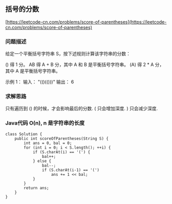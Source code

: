 ## 括号的分数
[https://leetcode-cn.com/problems/score-of-parentheses](https://leetcode-cn.com/problems/score-of-parentheses)

### 问题描述
给定一个平衡括号字符串 S，按下述规则计算该字符串的分数：

() 得 1 分。
AB 得 A + B 分，其中 A 和 B 是平衡括号字符串。
(A) 得 2 * A 分，其中 A 是平衡括号字符串。
 

示例 1：
输入： "(()(()))"
输出： 6

### 求解思路
只有遍历到 () 的时候，才会影响最后的分数.
( 只会增加深度.
) 只会减少深度.


### Java代码 O(n), n 是字符串的长度
```
class Solution {
    public int scoreOfParentheses(String S) {
        int ans = 0, bal = 0;
        for (int i = 0; i < S.length(); ++i) {
            if (S.charAt(i) == '(') {
                bal++;
            } else {
                bal--;
                if (S.charAt(i-1) == '(')
                    ans += 1 << bal;
            }
        }
        return ans;
    }
}
```
